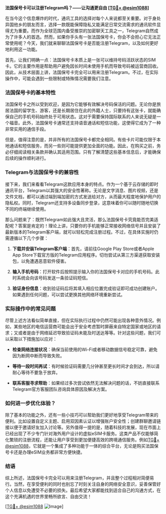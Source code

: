 **法国保号卡可以注册Telegram吗？——让沟通更自由 [[TG💪+ @esim1088](https://t.me/s/esim1088)]**

在当今这个信息爆炸的时代，通讯工具的选择对每个人来说都至关重要。对于身处异国他乡的朋友而言，选择一款既能保障隐私又能满足日常交流需求的通讯软件显得尤为重要。而作为全球范围内备受推崇的加密聊天工具之一，Telegram自然成为了许多人的首选。然而，如果你手头有一张法国保号卡，你会不会担心它无法正常使用呢？今天，我们就来聊聊法国保号卡是否能注册Telegram，以及如何更好地利用这一功能。

首先，让我们明确一点：法国保号卡本质上是一张可以维持号码活跃状态的SIM卡。它的主要作用是帮助用户避免因长时间未使用手机而导致号码被运营商回收。因此，从技术层面上讲，法国保号卡完全可以用来注册Telegram。不过，在实际操作中，可能会遇到一些限制或特殊情况需要我们注意。

### 法国保号卡的基本特性

法国保号卡之所以受到欢迎，是因为它能够有效解决号码保活的问题。无论你是旅居法国的留学生、游客，还是长期居住在此的外籍人士，只要持有这张卡，就能确保自己的手机号码始终处于可用状态。这对于需要保持国际联系的人来说无疑是一个福音。此外，法国保号卡通常还支持语音通话和短信功能，这使得它成为了一种非常实用的通信手段。

但是，值得注意的是，并非所有的法国保号卡都完全相同。有些卡片可能仅限于本地通话和短信服务，而另一些则可能提供更加全面的功能。因此，在购买之前，务必仔细阅读相关条款并确认其适用范围。只有了解清楚这些基本信息后，才能确保后续的操作顺利进行。

### Telegram与法国保号卡的兼容性

接下来，我们来看看Telegram这款应用本身的特点。作为一个基于云存储的即时通讯平台，Telegram以其强大的安全性著称。无论是文字消息、图片视频，还是文件文档，都可以通过端到端加密的方式发送给对方，从而最大程度地保护用户的隐私权。同时，Telegram还支持多设备同步登录，这意味着你可以随时随地切换不同的终端继续使用。

那么问题来了：既然Telegram如此强大且灵活，那么法国保号卡究竟能否完美适配呢？答案是肯定的！理论上讲，只要你的手机能够正常接收网络信号并且安装了最新版本的Telegram客户端，就可以轻松完成注册过程。不过，在具体实施时仍需遵循以下几个步骤：

1. **下载并安装Telegram客户端**：首先，请前往Google Play Store或者Apple App Store下载官方版的Telegram应用程序。切勿尝试从第三方渠道获取安装包，以免遭遇恶意软件侵害。
   
2. **输入手机号码**：打开软件后按照提示输入你的法国保号卡对应的手机号码。此时系统会向该号码发送一条验证码短信。
   
3. **验证身份信息**：收到验证码后将其填入相应位置完成验证即可成功创建账户。如果遇到任何问题，可以尝试更换其他网络环境重新尝试。

### 实际操作中的常见问题

尽管上述方法看似简单直接，但在实际执行过程中仍然可能出现各种意外情况。例如，某些地区的电信运营商可能会出于安全考虑暂时屏蔽来自特定国家或地区的请求；又或者是由于网络延迟导致验证码未能及时送达等等。针对这些问题，我们可以采取以下措施加以应对：

- **检查网络连接状况**：确保当前使用的Wi-Fi或者移动数据信号稳定可靠，避免因为断网中断而导致失败。
  
- **等待一段时间再试**：有时候验证码需要几分钟甚至更长时间才会到达，所以请耐心等待不要急于放弃。
  
- **联系客服寻求帮助**：如果经过多次尝试依然无法解决问题的话，不妨直接联系Telegram官方客服团队咨询具体原因及解决方案。

### 如何进一步优化体验？

除了基本的功能之外，还有一些小技巧可以帮助我们更好地享受Telegram带来的便利。比如设置自定义主题、启用双因素认证以增强账户安全性；创建群聊邀请链接以便于邀请好友加入讨论等。另外值得一提的是，随着科技的发展，现在市面上已经出现了不少专门针对海外用户设计的虚拟eSIM卡服务。这类产品不仅能够简化繁琐的注册流程，还能让用户享受到更加便捷高效的跨境通信服务。例如[TG💪+ @esim1088](https://t.me/s/esim1088)，它就是一个集成了多种功能于一体的综合平台，无论是购买法国保号卡还是办理eSIM业务都非常方便快捷。

### 结语

综上所述，法国保号卡完全可以用来注册Telegram，并且整个过程相对简便易行。当然，在享受便利的同时也别忘了时刻关注自身的网络安全意识，妥善保管好个人信息以免遭受不必要的损失。最后希望大家都能找到适合自己的沟通方式，在这个充满机遇的世界里畅所欲言、自由交流！

[[TG💪+ @esim1088](https://t.me/s/esim1088) ![Image](https://i.postimg.cc/4NQfJmqS/Snipaste-2025-05-13-00-14-12.png)]